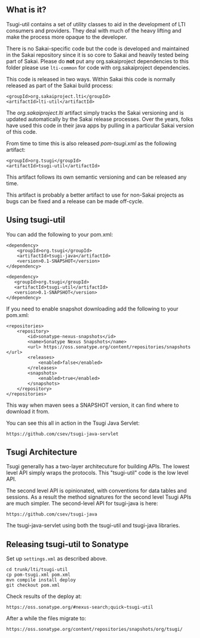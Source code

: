 
What is it?
-----------

Tsugi-util contains a set of utility classes to aid  in the development
of LTI consumers and providers. They deal with much of the heavy lifting
and make the process more opaque to the developer.

There is no Sakai-specific code but the code is developed and maintained in the 
Sakai repository since it is so core to Sakai and heavily tested being part of 
Sakai.  Please do **not** put any org.sakaiproject dependencies to this folder
please use `lti-common` for code with org.sakaiproject dependencies.

This code is released in two ways.  Within Sakai this code is normally released
as part of the Sakai build process:

    <groupId>org.sakaiproject.lti</groupId>
    <artifactId>lti-util</artifactId>

The *org.sakaiproject.lti* artifact simply tracks the Sakai versioning 
and is updated automatically by the Sakai release processes.  Over the years,
folks have used this code in their java apps by pulling in a particular Sakai
version of this code.

From time to time this is also released *pom-tsugi.xml* as the following
artifact:

    <groupId>org.tsugi</groupId>
    <artifactId>tsugi-util</artifactId>

This artifact follows its own semantic versioning and can be released any time.

This artifact is probably a better artifact to use for non-Sakai projects
as bugs can be fixed and a release can be made off-cycle.

Using tsugi-util
----------------

You can add the following to your pom.xml:

    <dependency>
        <groupId>org.tsugi</groupId>
        <artifactId>tsugi-java</artifactId>
        <version>0.1-SNAPSHOT</version>
    </dependency>

    <dependency>
       <groupId>org.tsugi</groupId>
       <artifactId>tsugi-util</artifactId>
       <version>0.1-SNAPSHOT</version>
    </dependency>

If you need to enable snapshot downloading add the following to your
pom.xml:

    <repositories>
        <repository>
            <id>sonatype-nexus-snapshots</id>
            <name>Sonatype Nexus Snapshots</name>
            <url> https://oss.sonatype.org/content/repositories/snapshots </url>
            <releases>
                <enabled>false</enabled>
            </releases>
            <snapshots>
                <enabled>true</enabled>
            </snapshots>
        </repository>
    </repositories>

This way when maven sees a SNAPSHOT version, it can find where to download it from.

You can see this all in action in the Tsugi Java Servlet:

    https://github.com/csev/tsugi-java-servlet

Tsugi Architecture
------------------

Tsugi generally has a two-layer architecuture for building APIs.  The lowest
level API simply wraps the protocols.   This "tsugi-util" code is the low level API.

The second level API is opinionated, with conventions for data tables and sessions.
As a result the method signatures for the second level Tsugi APIs are much simpler.
The second-level API for tsugi-java is here:

    https://github.com/csev/tsugi-java

The tsugi-java-servlet using both the tsugi-util and tsugi-java libraries.

Releasing tsugi-util to Sonatype
--------------------------------

Set up `settings.xml` as described above.

    cd trunk/lti/tsugi-util
    cp pom-tsugi.xml pom.xml
    mvn compile install deploy
    git checkout pom.xml


Check results of the deploy at:

    https://oss.sonatype.org/#nexus-search;quick~tsugi-util

After a while the files migrate to:

    https://oss.sonatype.org/content/repositories/snapshots/org/tsugi/


